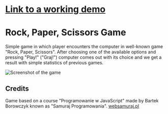 # [Link to a working demo](https://avivos5.github.io/kamien_papier_nozyczki/)
# Rock, Paper, Scissors Game

Simple game in which player encounters the computer in well-known game "Rock, Paper, Scissors". After choosing one of the available options and pressing "Play!" ("Graj!") computer comes out with its choice and we get a result with simple statistics of previous games.

![Screenshot of the game](https://user-images.githubusercontent.com/15701127/114322544-17c5d800-9b21-11eb-9e61-8cc582c6e802.png)

## Credits
Game based on a course "Programowanie w JavaScript" made by Bartek Borowczyk known as "Samuraj Programowania". 
[websamuraj.pl](https://websamuraj.pl/)


